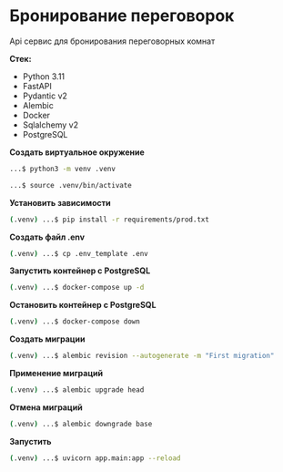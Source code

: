 # Бронирование переговорок

Api сервис для бронирования переговорных комнат

**Стек:**

- Python 3.11
- FastAPI
- Pydantic v2
- Alembic
- Docker
- Sqlalchemy v2
- PostgreSQL

**Создать виртуальное окружение**

```bash
...$ python3 -m venv .venv
```

```bash
...$ source .venv/bin/activate
```

**Установить зависимости**

```bash
(.venv) ...$ pip install -r requirements/prod.txt
```

**Создать файл .env**

```bash
(.venv) ...$ cp .env_template .env
```

**Запустить контейнер с PostgreSQL**

```bash
(.venv) ...$ docker-compose up -d
```

**Остановить контейнер с PostgreSQL**

```bash
(.venv) ...$ docker-compose down
```

**Создать миграции**

```bash
(.venv) ...$ alembic revision --autogenerate -m "First migration"
```

**Применение миграций**

```bash
(.venv) ...$ alembic upgrade head
```

**Отмена миграций**

```bash
(.venv) ...$ alembic downgrade base
```

**Запустить**

```bash
(.venv) ...$ uvicorn app.main:app --reload
```